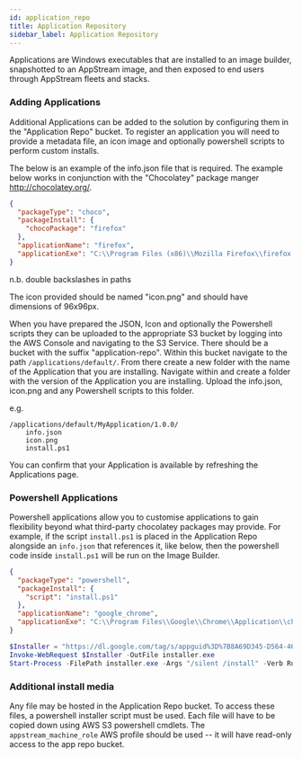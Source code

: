 ```yaml
---
id: application_repo
title: Application Repository
sidebar_label: Application Repository
---
```


Applications are Windows executables that are installed to an image builder, snapshotted to an AppStream image, and then exposed to end users through AppStream fleets and stacks.

### Adding Applications

Additional Applications can be added to the solution by configuring them in the "Application Repo" bucket. To register an application you will need to provide a metadata file, an icon image and optionally powershell scripts to perform custom installs.

The below is an example of the info.json file that is required. The example below works in conjunction with the "Chocolatey" package manger http://chocolatey.org/.

```json
{
  "packageType": "choco",
  "packageInstall": {
    "chocoPackage": "firefox"
  },
  "applicationName": "firefox",
  "applicationExe": "C:\\Program Files (x86)\\Mozilla Firefox\\firefox.exe"
}
```

n.b. double backslashes in paths

The icon provided should be named "icon.png" and should have dimensions of 96x96px.

When you have prepared the JSON, Icon and optionally the Powershell scripts they can be uploaded to the appropriate S3 bucket by logging into the AWS Console and navigating to the S3 Service. There should be a bucket with the suffix "application-repo". Within this bucket navigate to the path `/applications/default/`. From there create a new folder with the name of the Application that you are installing. Navigate within and create a folder with the version of the Application you are installing. Upload the info.json, icon.png and any Powershell scripts to this folder.

e.g.

```shell
/applications/default/MyApplication/1.0.0/
    info.json
    icon.png
    install.ps1
```

You can confirm that your Application is available by refreshing the Applications page.

### Powershell Applications

Powershell applications allow you to customise applications to gain flexibility beyond what third-party chocolatey packages may provide. For example, if the script `install.ps1` is placed in the Application Repo alongside an `info.json` that references it, like below, then the powershell code inside `install.ps1` will be run on the Image Builder.

```json title="info.json"
{
  "packageType": "powershell",
  "packageInstall": {
    "script": "install.ps1"
  },
  "applicationName": "google_chrome",
  "applicationExe": "C:\\Program Files\\Google\\Chrome\\Application\\chrome.exe"
}
```

```powershell title="install.ps1"
$Installer = "https://dl.google.com/tag/s/appguid%3D%7B8A69D345-D564-463C-AFF1-A69D9E530F96%7D%26iid%3D%7BA74B1184-9779-A4E1-3E9D-4C2B07D093E7%7D%26lang%3Den-GB%26browser%3D3%26usagestats%3D1%26appname%3DGoogle%2520Chrome%26needsadmin%3Dprefers%26ap%3Dx64-stable-statsdef_1%26installdataindex%3Dempty/update2/installers/ChromeSetup.exe"
Invoke-WebRequest $Installer -OutFile installer.exe
Start-Process -FilePath installer.exe -Args "/silent /install" -Verb RunAs -Wait
```

### Additional install media

Any file may be hosted in the Application Repo bucket. To access these files, a powershell installer script must be used. Each file will have to be copied down using AWS S3 powershell cmdlets. The `appstream_machine_role` AWS profile should be used -- it will have read-only access to the app repo bucket.
